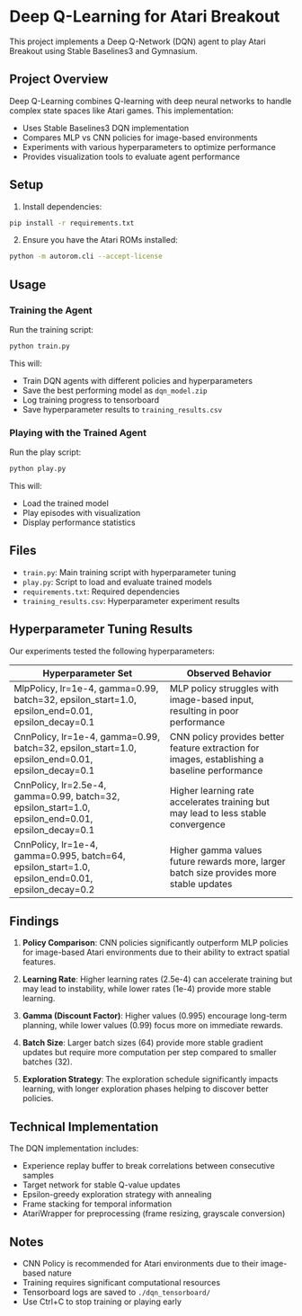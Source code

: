 # Deep Q-Learning for Atari Breakout

This project implements a Deep Q-Network (DQN) agent to play Atari Breakout using Stable Baselines3 and Gymnasium.

## Project Overview

Deep Q-Learning combines Q-learning with deep neural networks to handle complex state spaces like Atari games. This implementation:

- Uses Stable Baselines3 DQN implementation
- Compares MLP vs CNN policies for image-based environments
- Experiments with various hyperparameters to optimize performance
- Provides visualization tools to evaluate agent performance

## Setup

1. Install dependencies:
```bash
pip install -r requirements.txt
```

2. Ensure you have the Atari ROMs installed:
```bash
python -m autorom.cli --accept-license
```

## Usage

### Training the Agent

Run the training script:
```bash
python train.py
```

This will:
- Train DQN agents with different policies and hyperparameters
- Save the best performing model as `dqn_model.zip`
- Log training progress to tensorboard
- Save hyperparameter results to `training_results.csv`

### Playing with the Trained Agent

Run the play script:
```bash
python play.py
```

This will:
- Load the trained model
- Play episodes with visualization
- Display performance statistics

## Files

- `train.py`: Main training script with hyperparameter tuning
- `play.py`: Script to load and evaluate trained models
- `requirements.txt`: Required dependencies
- `training_results.csv`: Hyperparameter experiment results

## Hyperparameter Tuning Results

Our experiments tested the following hyperparameters:

| Hyperparameter Set | Observed Behavior |
|-------------------|-------------------|
| MlpPolicy, lr=1e-4, gamma=0.99, batch=32, epsilon_start=1.0, epsilon_end=0.01, epsilon_decay=0.1 | MLP policy struggles with image-based input, resulting in poor performance |
| CnnPolicy, lr=1e-4, gamma=0.99, batch=32, epsilon_start=1.0, epsilon_end=0.01, epsilon_decay=0.1 | CNN policy provides better feature extraction for images, establishing a baseline performance |
| CnnPolicy, lr=2.5e-4, gamma=0.99, batch=32, epsilon_start=1.0, epsilon_end=0.01, epsilon_decay=0.1 | Higher learning rate accelerates training but may lead to less stable convergence |
| CnnPolicy, lr=1e-4, gamma=0.995, batch=64, epsilon_start=1.0, epsilon_end=0.01, epsilon_decay=0.2 | Higher gamma values future rewards more, larger batch size provides more stable updates |

## Findings

1. **Policy Comparison**: CNN policies significantly outperform MLP policies for image-based Atari environments due to their ability to extract spatial features.

2. **Learning Rate**: Higher learning rates (2.5e-4) can accelerate training but may lead to instability, while lower rates (1e-4) provide more stable learning.

3. **Gamma (Discount Factor)**: Higher values (0.995) encourage long-term planning, while lower values (0.99) focus more on immediate rewards.

4. **Batch Size**: Larger batch sizes (64) provide more stable gradient updates but require more computation per step compared to smaller batches (32).

5. **Exploration Strategy**: The exploration schedule significantly impacts learning, with longer exploration phases helping to discover better policies.

## Technical Implementation

The DQN implementation includes:
- Experience replay buffer to break correlations between consecutive samples
- Target network for stable Q-value updates
- Epsilon-greedy exploration strategy with annealing
- Frame stacking for temporal information
- AtariWrapper for preprocessing (frame resizing, grayscale conversion)

## Notes

- CNN Policy is recommended for Atari environments due to their image-based nature
- Training requires significant computational resources
- Tensorboard logs are saved to `./dqn_tensorboard/`
- Use Ctrl+C to stop training or playing early
